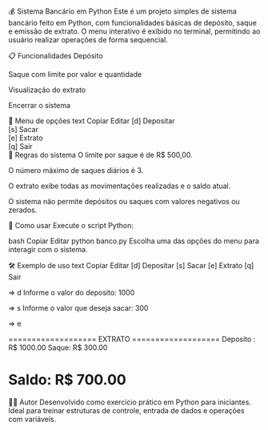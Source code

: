 💰 Sistema Bancário em Python
Este é um projeto simples de sistema bancário feito em Python, com funcionalidades básicas de depósito, saque e emissão de extrato. O menu interativo é exibido no terminal, permitindo ao usuário realizar operações de forma sequencial.

📋 Funcionalidades
 Depósito

 Saque com limite por valor e quantidade

 Visualização do extrato

 Encerrar o sistema

📜 Menu de opções
text
Copiar
Editar
[d] Depositar  
[s] Sacar  
[e] Extrato  
[q] Sair  
🧠 Regras do sistema
O limite por saque é de R$ 500,00.

O número máximo de saques diários é 3.

O extrato exibe todas as movimentações realizadas e o saldo atual.

O sistema não permite depósitos ou saques com valores negativos ou zerados.

🚀 Como usar
Execute o script Python:

bash
Copiar
Editar
python banco.py
Escolha uma das opções do menu para interagir com o sistema.

🛠 Exemplo de uso
text
Copiar
Editar
[d] Depositar
[s] Sacar
[e] Extrato
[q] Sair

=> d
Informe o valor do deposito: 1000

=> s
Informe o valor que deseja sacar: 300

=> e

=================== EXTRATO ===================
Deposito : R$ 1000.00
Saque: R$ 300.00

Saldo: R$ 700.00
=================================================
🧑‍💻 Autor
Desenvolvido como exercício prático em Python para iniciantes.
Ideal para treinar estruturas de controle, entrada de dados e operações com variáveis.
